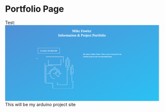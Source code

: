 # Portfolio Page
Test:</br>
![alt text](https://github.com/fowler-mychale/ArduinoProjects/blob/master/demo.gif)
This will be my arduino project site
